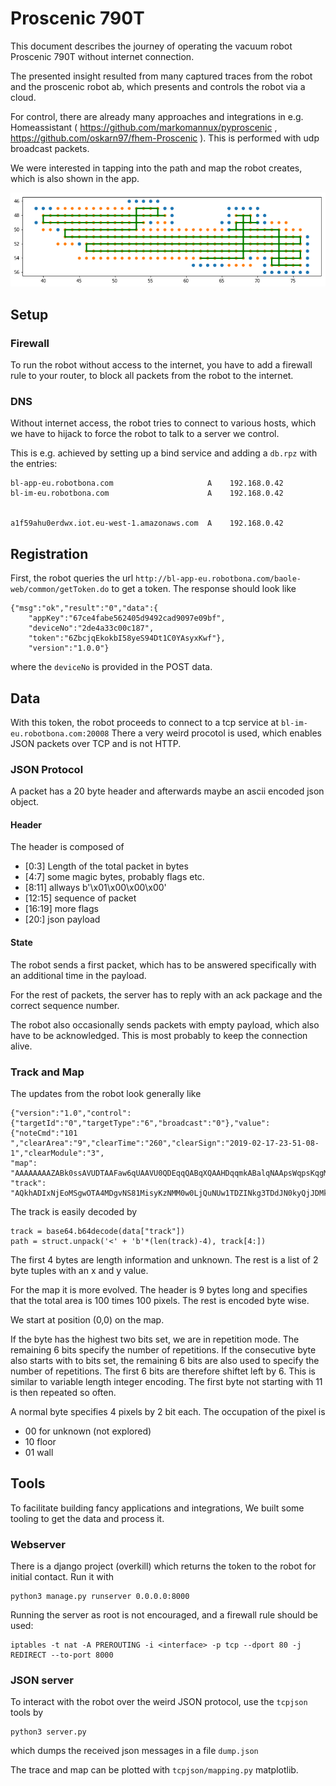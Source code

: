 # Proscenic 790T

This document describes the journey of operating the vacuum robot Proscenic 790T without internet connection.

The presented insight resulted from many captured traces from the robot and the proscenic robot ab, which presents and controls the robot via a cloud.

For control, there are already many approaches and integrations in e.g. Homeassistant ( https://github.com/markomannux/pyproscenic , https://github.com/oskarn97/fhem-Proscenic ). This is performed with udp broadcast packets.

We were interested in tapping into the path and map the robot creates, which is also shown in the app.

![map](map.png)

## Setup


### Firewall

To run the robot without access to the internet, you have to add a firewall rule to your router, to block all packets from the robot to the internet.

### DNS

Without internet access, the robot tries to connect to various hosts, which we have to hijack to force the robot to talk to a server we control.

This is e.g. achieved by setting up a bind service and adding a `db.rpz` with the entries:
```
bl-app-eu.robotbona.com                     A    192.168.0.42
bl-im-eu.robotbona.com                      A    192.168.0.42


a1f59ahu0erdwx.iot.eu-west-1.amazonaws.com  A    192.168.0.42
```

## Registration

First, the robot queries the url
`http://bl-app-eu.robotbona.com/baole-web/common/getToken.do` to get a token. The response should look like
```
{"msg":"ok","result":"0","data":{
    "appKey":"67ce4fabe562405d9492cad9097e09bf",
    "deviceNo":"2de4a33c00c187",
    "token":"6ZbcjqEkokbI58yeS94Dt1C0YAsyxKwf"},
    "version":"1.0.0"}
```
where the `deviceNo` is provided in the POST data.

## Data

With this token, the robot proceeds to connect to a tcp service at `bl-im-eu.robotbona.com:20008`
There a very weird procotol is used, which enables JSON packets over TCP and is not HTTP.

### JSON Protocol

A packet has a 20 byte header and afterwards maybe an ascii encoded json object.

#### Header

The header is composed of
- \[0:3\] Length of the total packet in bytes
- \[4:7\] some magic bytes, probably flags etc.
- \[8:11\] allways b'\x01\x00\x00\x00'
- \[12:15\] sequence of packet
- \[16:19\] more flags
- \[20:\] json payload

#### State

The robot sends a first packet, which has to be answered specifically with an additional time in the payload.

For the rest of packets, the server has to reply with an ack package and the correct sequence number.

The robot also occasionally sends packets with empty payload, which also have to be acknowledged. This is most probably to keep the connection alive.

### Track and Map

The updates from the robot look generally like
```
{"version":"1.0","control":{"targetId":"0","targetType":"6","broadcast":"0"},"value":{"noteCmd":"101
","clearArea":"9","clearTime":"260","clearSign":"2019-02-17-23-51-08-1","clearModule":"3",
"map":
"AAAAAAAAZABk0ssAVUDTAAFaw6qUAAVU0QDEqqQABqXQAAHDqqmkABalqNAApsWqpsKqgM8AAsiqkM8ACprHqpDQAArHqpDQACrFqpmqkNQAFVqhqpDWAAFVUND4AA==",
"track":
"AQkhADIxNjEoMSgwOTA4MDgvNS81MisyKzNMM0w0LjQuNUw1TDZINkg3TDdJN0kyQjJDMkMxRjFFMUUwQzBEMEQ2PjZENg=="}}
```

The track is easily decoded by
```
track = base64.b64decode(data["track"])
path = struct.unpack('<' + 'b'*(len(track)-4), track[4:])
```
The first 4 bytes are length information and unknown. The rest is a list of 2 byte tuples with an x and y value.

For the map it is more evolved.
The header is 9 bytes long and specifies that the total area is 100 times 100 pixels. The rest is encoded byte wise.

We start at position (0,0) on the map.

If the byte has the highest two bits set, we are in repetition mode. The remaining 6 bits specify the number of repetitions. If the consecutive byte also starts with to bits set, the remaining 6 bits are also used to specify the number of repetitions. The first 6 bits are therefore shiftet left by 6. This is similar to variable length integer encoding.
The first byte not starting with 11 is then repeated so often.

A normal byte specifies 4 pixels by 2 bit each.
The occupation of the pixel is
- 00 for unknown (not explored)
- 10 floor
- 01 wall

## Tools

To facilitate building fancy applications and integrations, We built some tooling to get the data and process it.

### Webserver
There is a django project (overkill) which returns the token to the robot for initial contact.
Run it with
```
python3 manage.py runserver 0.0.0.0:8000
```

Running the server as root is not encouraged, and a firewall rule should be used:
```
iptables -t nat -A PREROUTING -i <interface> -p tcp --dport 80 -j REDIRECT --to-port 8000
```

### JSON server

To interact with the robot over the weird JSON protocol, use the `tcpjson` tools by
```
python3 server.py
```
which dumps the received json messages in a file `dump.json`

The trace and map can be plotted with `tcpjson/mapping.py` matplotlib.